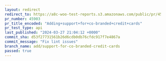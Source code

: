 ```yaml
---
layout: redirect
redirect_to: https://a8c-woo-test-reports.s3.amazonaws.com/public/pr/45903/api/index.html
pr_number: 45903
pr_title_encoded: "Adding+support+for+co-branded+credit+cards"
pr_test_type: api
last_published: "2024-03-27 21:04:12 +0000"
commit_sha: d53f27731561b26d6cdb0db76cfdc917f7e4867a
commit_message: "Fix lint issues"
branch_name: add/support-for-co-branded-credit-cards
passed: true
---
```

